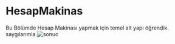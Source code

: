 # HesapMakinas
Bu Bölümde Hesap Makinası yapmak için temel alt yapı öğrendik. saygılarımla
![sonuc](https://user-images.githubusercontent.com/42236776/44163450-263b6780-a0cc-11e8-9b95-287bae14b9d9.png)

